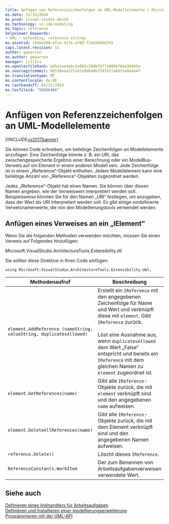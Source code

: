 ```yaml
---
title: Anfügen von Referenzzeichenfolgen an UML-Modellelemente | Microsoft-Dokumentation
ms.date: 11/15/2016
ms.prod: visual-studio-dev14
ms.technology: vs-ide-modeling
ms.topic: reference
helpviewer_keywords:
- UML - extending, reference strings
ms.assetid: 15dbed99-efce-42fe-a768-714a5804e7d1
caps.latest.revision: 11
author: gewarren
ms.author: gewarren
manager: jillfra
ms.openlocfilehash: bd5a1ae4abc2e0b5c508b7b77160bbf8da3bb45e
ms.sourcegitcommit: 8b538eea125241e9d6d8b7297b72a66faa9a4a47
ms.translationtype: MT
ms.contentlocale: de-DE
ms.lasthandoff: 01/23/2019
ms.locfileid: "58956466"
---
```

# <a name="attach-reference-strings-to-uml-model-elements"></a>Anfügen von Referenzzeichenfolgen an UML-Modellelemente
[!INCLUDE[vs2017banner](../includes/vs2017banner.md)]

Sie können Code schreiben, um beliebige Zeichenfolgen an Modellelemente anzufügen. Eine Zeichenfolge könnte z. B. ein URI, das zwischengespeicherte Ergebnis einer Berechnung oder ein ModelBus-Verweis auf ein Element in einem anderen Modell sein. Jede Zeichenfolge ist in einem „IReference“-Objekt enthalten. Jedem Modellelement kann eine beliebige Anzahl von „IReference“-Objekten zugeordnet werden.  
  
 Jedes „IReference“-Objekt hat einen Namen. Sie können über diesen Namen angeben, wie der Verweiswert interpretiert werden soll. Beispielsweise könnten Sie für den Namen „URI“ festlegen, um anzugeben, dass der Wert als URI interpretiert werden soll. Es gibt einige vordefinierte Verweisnamenwerte, die von den Modellierungstools verwendet werden.  
  
## <a name="attaching-a-reference-to-an-ielement"></a>Anfügen eines Verweises an ein „IElement“  
 Wenn Sie die folgenden Methoden verwenden möchten, müssen Sie einen Verweis auf Folgendes hinzufügen:  
  
 Microsoft.VisualStudio.ArchitectureTools.Extensibility.dll  
  
 Sie sollten diese Direktive in Ihren Code einfügen:  
  
 `using Microsoft.VisualStudio.ArchitectureTools.Extensibility.Uml;`  
  
|Methodenaufruf|Beschreibung|  
|-----------------|-----------------|  
|`element.AddReference (nameString, valueString, duplicatesAllowed)`|Erstellt ein `IReference` mit den angegebenen Zeichenfolge für Name und Wert und verknüpft diese mit `element`. Gibt `IReference` zurück.<br /><br /> Löst eine Ausnahme aus, wenn `duplicatesAllowed` dem Wert „False“ entspricht und bereits ein `IReference` mit dem gleichen Namen zu `element` zugeordnet ist.|  
|`element.GetReferences(name)`|Gibt alle `IReference`-Objekte zurück, die mit `element` verknüpft sind und den angegebenen `name` aufweisen.|  
|`element.DeleteAllReferences(name)`|Gibt alle `IReference`-Objekte zurück, die mit dem Element verknüpft sind und den angegebenen Namen aufweisen.|  
|`reference.Delete()`|Löscht dieses `IReference`.|  
|`ReferenceConstants.WorkItem`|Der zum Benennen von Arbeitsaufgabenverweisen verwendete Wert.|  
  
## <a name="see-also"></a>Siehe auch  
 [Definieren eines linkhandlers für Arbeitsaufgaben](../modeling/define-a-work-item-link-handler.md)   
 [Definieren und Installieren einer modellierungserweiterung](../modeling/define-and-install-a-modeling-extension.md)   
 [Programmieren mit der UML-API](../modeling/programming-with-the-uml-api.md)
